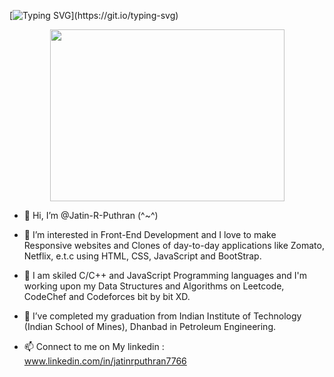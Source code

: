                    
[![Typing SVG](https://readme-typing-svg.herokuapp.com?font=Square+Peg&size=50&center=true&width=1024&height=100&lines=Hello+World+%F0%9F%91%8B;Welcome+to+My+Profile+;My+name+is+Jatin+R+Puthran+%F0%9F%98%84;Nice+to+meet+you!)](https://git.io/typing-svg)

<p align="center">
  <img 
    width="375"
    height="275"
    src="https://github.com/TheDudeThatCode/TheDudeThatCode/blob/6bd69ddcf3118726abbcf0aa0e0c5b6e712886b4/Assets/Developer.gif"
  >
</p>


                            
                            
- 👋 Hi, I’m @Jatin-R-Puthran (^~^)

- 👀 I’m interested in Front-End Development and I love to make Responsive websites and Clones of day-to-day applications like Zomato, Netflix, e.t.c using HTML, CSS, JavaScript and BootStrap.

- 👀 I am skiled C/C++ and JavaScript Programming languages and I'm working upon my Data Structures and Algorithms on Leetcode, CodeChef and Codeforces bit by bit XD.

- 🌱 I’ve completed my graduation from Indian Institute of Technology (Indian School of Mines), Dhanbad in Petroleum Engineering.

- 📫 Connect to me on My linkedin : www.linkedin.com/in/jatinrputhran7766



<!---
Jatin-R-Puthran/Jatin-R-Puthran is a ✨ special ✨ repository because its `README.md` (this file) appears on your GitHub profile.
You can click the Preview link to take a look at your changes.
--->
